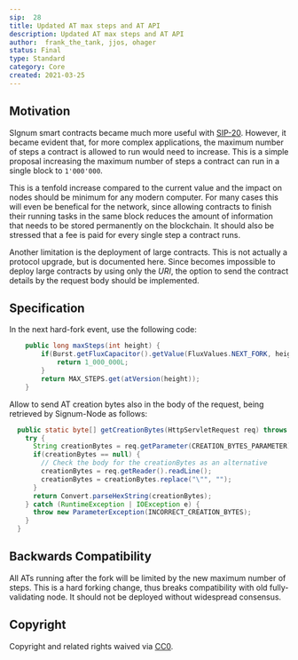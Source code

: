 ```yaml
---
sip:  28
title: Updated AT max steps and AT API
description: Updated AT max steps and AT API
author:  frank_the_tank, jjos, ohager
status: Final
type: Standard
category: Core
created: 2021-03-25
---
```

## Motivation
SIgnum smart contracts became much more useful with [SIP-20](sip-20.md). However, it became evident that, for more complex applications, the maximum number of steps a contract is allowed to run would need to increase. This is a simple proposal increasing the maximum number of steps a contract can run in a single block to `1'000'000`.

This is a tenfold increase compared to the current value and the impact on nodes should be minimum for any modern computer. For many cases this will even be benefical for the network, since allowing contracts to finish their running tasks in the same block reduces the amount of information that needs to be stored permanently on the blockchain. It should also be stressed that a fee is paid for every single step a contract runs.

Another limitation is the deployment of large contracts. This is not actually a protocol upgrade, but is documented here. Since becomes impossible to deploy large contracts by using only the _URI_, the option to send the contract details by the request body should be implemented.

## Specification

In the next hard-fork event, use the following code:
```java
    public long maxSteps(int height) {
        if(Burst.getFluxCapacitor().getValue(FluxValues.NEXT_FORK, height)) {
            return 1_000_000L;
        }
        return MAX_STEPS.get(atVersion(height));
    }
```

Allow to send AT creation bytes also in the body of the request, being retrieved by Signum-Node as follows:
```java
  public static byte[] getCreationBytes(HttpServletRequest req) throws ParameterException {
    try {
      String creationBytes = req.getParameter(CREATION_BYTES_PARAMETER);
      if(creationBytes == null) {
        // Check the body for the creationBytes as an alternative
        creationBytes = req.getReader().readLine();
        creationBytes = creationBytes.replace("\"", "");
      }
      return Convert.parseHexString(creationBytes);
    } catch (RuntimeException | IOException e) {
      throw new ParameterException(INCORRECT_CREATION_BYTES);
    }
  }
```

 
## Backwards Compatibility
All ATs running after the fork will be limited by the new maximum number of steps.
This is a hard forking change, thus breaks compatibility with old fully-validating node. It should not be deployed without widespread consensus.

## Copyright
Copyright and related rights waived via [CC0](https://creativecommons.org/publicdomain/zero/1.0/).
